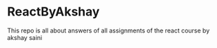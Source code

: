 # ReactByAkshay
This repo is all about answers of all assignments of the react course by akshay saini
